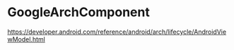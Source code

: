 # GoogleArchComponent

https://developer.android.com/reference/android/arch/lifecycle/AndroidViewModel.html
